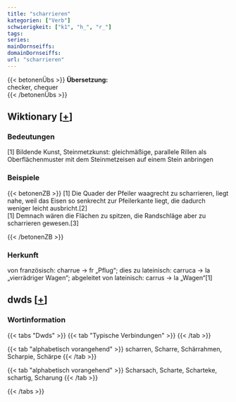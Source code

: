 ```yaml
---
title: "scharrieren"
kategorien: ["Verb"]
schwierigkeit: ["k1", "h_", "r_"]
tags:
series:
mainDornseiffs:
domainDornseiffs:
url: "scharrieren"
---
```


{{< betonenÜbs >}}
**Übersetzung:**  
checker, chequer  
{{< /betonenÜbs >}}

## Wiktionary [[+](https://de.wiktionary.org/wiki/scharrieren)]

### Bedeutungen
[1] Bildende Kunst, Steinmetzkunst: gleichmäßige, parallele Rillen als Oberflächenmuster mit dem Steinmetzeisen auf einem Stein anbringen  

### Beispiele
{{< betonenZB >}}
[1] Die Quader der Pfeiler waagrecht zu scharrieren, liegt nahe, weil das Eisen so senkrecht zur Pfeilerkante liegt, die dadurch weniger leicht ausbricht.[2]  
[1] Demnach wären die Flächen zu spitzen, die Randschläge aber zu scharrieren gewesen.[3]  

{{< /betonenZB >}}
### Herkunft
von französisch: charrue → fr „Pflug“; dies zu lateinisch: carruca → la „vierrädriger Wagen“; abgeleitet von lateinisch: carrus → la „Wagen“[1]  



## dwds [[+](https://www.dwds.de/wb/scharrieren)]

### Wortinformation
{{< tabs "Dwds" >}}
{{< tab "Typische Verbindungen" >}}
{{< /tab >}}

{{< tab "alphabetisch vorangehend" >}}
scharren, Scharre, Schärrahmen, Scharpie, Schärpe
{{< /tab >}}

{{< tab "alphabetisch vorangehend" >}}
Scharsach, Scharte, Scharteke, schartig, Scharung
{{< /tab >}}

{{< /tabs >}}

